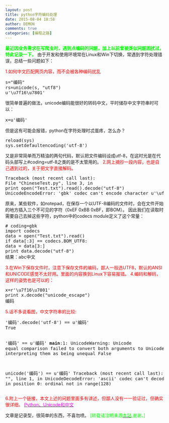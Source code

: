 ```yaml
---
layout: post
title: python字符编码处理
date: 2015-08-04 18:58
author: DEMON
comments: true
categories: [编程之路]
---
```

<strong><span style="color: #00ff00;">最近因业务需求在写爬虫时，遇到点编码的问题，加上以前曾被类似问题困扰过，特此记录一下。</span></strong>
由于开发和使用环境常在Linux和Win下切换，常遇到字符处理错误，总结一些问题如下：

<span style="color: #ff0000;">1.如何中文匹配网页内容，而不会被各种编码扰乱</span>
<pre lang="python">s="编码"
rs=unicode(s, "utf8")
u'\u7f16\u7801'</pre>
很简单普遍的做法，unicode编码能很好的转码中文，平时储存中文字符串时可以：
<pre lang="python">x=u'编码'</pre>
但是这有可能会报错，python在字符处理时忒蛋疼，怎么办？
<pre lang="python">reload(sys)
sys.setdefaultencoding('utf-8')</pre>
又是非常简单而万精油的两句代码，默认把文件编码设成utf-8，在这时光是在代码头部写上#coding=utf-8之类的是不太管用的。
<span style="color: #ff0000;">2.网上摘抄一段内容，也是自己遇到过的，关于把文字直接解码。</span>
<pre lang="python">Traceback (most recent call last):
File "ChineseTest.py", line 3, in 
print open("Test.txt").read().decode("utf-8")
UnicodeEncodeError: 'gbk' codec can't encode character u'\ufeff' in position 0: illegal multibyte sequence</pre>
原来，某些软件，如notepad，在保存一个以UTF-8编码的文件时，会在文件开始的地方插入三个不可见的字符（0xEF 0xBB 0xBF，即BOM）。
因此我们在读取时需要自己去掉这些字符，python中的codecs module定义了这个常量：
<pre lang="python"># coding=gbk
import codecs
data = open("Test.txt").read()
if data[:3] == codecs.BOM_UTF8:
data = data[3:]
print data.decode("utf-8")
结果：abc中文</pre>
<span style="color: #ff0000;">3.在Win下保存文件时，注意下保存文件的编码，鄙人一般选UTF8，默认的ANSI和UNICODE感觉不太好用。里面的内容换到Linux下容易报错。</span>
<span style="color: #ff0000;">4.编码和解码，这样的姿势也是可以的：</span>
<pre lang="python">x=r'\u7f16\u7801'
print x.decode("unicode_escape")
编码</pre>
<span style="color: #ff0000;">
5.话不多说看图，中文字符串的比较:</span>
<pre lang="python">'编码'.decode('utf-8') == u'编码'
True

'编码' == u'编码'
__main__:1: UnicodeWarning: Unicode equal comparison failed to convert both arguments to Unicode - interpreting them as being unequal
False

unicode('编码') == u'编码'
Traceback (most recent call last):
  File "", line 1, in 
UnicodeDecodeError: 'ascii' codec can't decode byte 0xe7 in position 0: ordinal not in range(128)</pre>
<span style="color: #ff0000;">6.附上一个链接，本文上述的问题里面多有讲述，但鄙人没有一一验证过，但确实很详细。</span>
<span style="color: #ff00ff;"><a title="Python、Unicode和中文" href="http://blog.csdn.net/summerhust/article/details/6654150" target="_blank"><span style="color: #ff00ff;">Python、Unicode和中文</span></a></span>

文章是记录型，很简单的东西，不喜勿喷。
<span style="color: #00ff00;">[转载请注明来源<a href="http://www.dawner.info" target="_blank"><span style="color: #00ff00;">本站</span></a>,谢谢。]</span>
